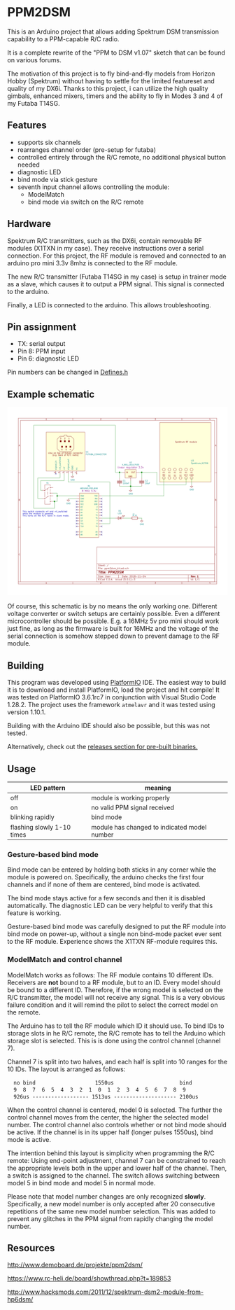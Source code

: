 PPM2DSM
=======

This is an Arduino project that allows adding Spektrum DSM transmission capability to a PPM-capable R/C radio.

It is a complete rewrite of the "PPM to DSM v1.07" sketch that can be found on various forums.

The motivation of this project is to fly bind-and-fly models from Horizon Hobby (Spektrum) without having to settle for the limited featureset and quality of my DX6i. Thanks to this project, i can utilize the high quality gimbals, enhanced mixers, timers and the ability to fly in Modes 3 and 4 of my Futaba T14SG.

Features
--------

- supports six channels
- rearranges channel order (pre-setup for futaba)
- controlled entirely through the R/C remote, no additional physical button needed
- diagnostic LED
- bind mode via stick gesture
- seventh input channel allows controlling the module:
  - ModelMatch
  - bind mode via switch on the R/C remote

Hardware
--------

Spektrum R/C transmitters, such as the DX6i, contain removable RF modules (X1TXN in my case). They receive instructions over a serial connection. For this project, the RF module is removed and connected to an arduino pro mini 3.3v 8mhz is connected to the RF module.

The new R/C transmitter (Futaba T14SG in my case) is setup in trainer mode as a slave, which causes it to output a PPM signal. This signal is connected to the arduino.

Finally, a LED is connected to the arduino. This allows troubleshooting.

Pin assignment
--------------

- TX: serial output
- Pin 8: PPM input
- Pin 6: diagnostic LED

Pin numbers can be changed in [Defines.h](src/Defines.h)


Example schematic
------------------

![schematic](./hardware/ppm2dsm_kicad.svg)

Of course, this schematic is by no means the only working one. Different voltage converter or switch setups are certainly possible. Even a different microcontroller should be possible. E.g. a 16MHz 5v pro mini should work just fine, as long as the firmware is built for 16MHz and the voltage of the serial connection is somehow stepped down to prevent damage to the RF module.

Building
--------

This program was developed using [PlatformIO](https://platformio.org/) IDE. The easiest way to build it is to download and install PlatformIO, load the project and hit compile! It was tested on PlatformIO 3.6.1rc7 in conjunction with Visual Studio Code 1.28.2. The project uses the framework `atmelavr` and it was tested using version 1.10.1.

Building with the Arduino IDE should also be possible, but this was not tested.

Alternatively, check out the [releases section for pre-built binaries.](../../releases/)

Usage
-----

| LED pattern               | meaning                                     |
| --------------------------|---------------------------------------------|
| off                       | module is working properly                  |
| on                        | no valid PPM signal received                |
| blinking rapidly          | bind mode                                   |
| flashing slowly 1-10 times | module has changed to indicated model number|


### Gesture-based bind mode

Bind mode can be entered by holding both sticks in any corner while the module is powered on. Specifically, the arduino checks the first four channels and if none of them are centered, bind mode is activated.

The bind mode stays active for a few seconds and then it is disabled automatically. The diagnostic LED can be very helpful to verify that this feature is working.

Gesture-based bind mode was carefully designed to put the RF module into bind mode on power-up, without a single non bind-mode packet ever sent to the RF module. Experience shows the X1TXN RF-module requires this.

### ModelMatch and control channel

ModelMatch works as follows:
The RF module contains 10 different IDs. Receivers are **not** bound to a RF module, but to an ID. Every model should be bound to a different ID. Therefore, if the wrong model is selected on the R/C transmitter, the model will not receive any signal. This is a very obvious failure condition and it will remind the pilot to select the correct model on the remote.

The Arduino has to tell the RF module which ID it should use. To bind IDs to storage slots in he R/C remote, the R/C remote has to tell the Arduino which storage slot is selected. This is is done using the control channel (channel 7).

Channel 7 is split into two halves, and each half is split into 10 ranges for the 10 IDs. The layout is arranged as follows:

      no bind                   1550us                     bind
      9  8  7  6  5  4  3  2  1  0  1  2  3  4  5  6  7  8  9
      926us ------------------ 1513us -------------------- 2100us


When the control channel is centered, model 0 is selected. The further the control channel moves from the center, the higher the selected model number.
The control channel also controls whether or not bind mode should be active. If the channel is in its upper half (longer pulses 1550us), bind mode is active.

The intention behind this layout is simplicity when programming the R/C remote: Using end-point adjustment, channel 7 can be constrained to reach the appropriate levels both in the upper and lower half of the channel. Then, a switch is assigned to the channel. The switch allows switching between model 5 in bind mode and model 5 in normal mode.

Please note that model number changes are only recognized **slowly**. Specifically, a new model number is only accepted after 20 consecutive repetitions of the same new model number selection. This was added to prevent any glitches in the PPM signal from rapidly changing the model number.

Resources
---------

http://www.demoboard.de/projekte/ppm2dsm/

https://www.rc-heli.de/board/showthread.php?t=189853

http://www.hacksmods.com/2011/12/spektrum-dsm2-module-from-hp6dsm/
